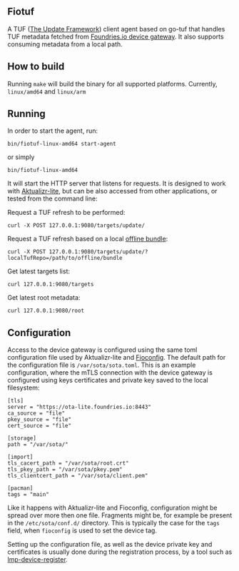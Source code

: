 Fiotuf
------
A TUF ([The Update Framework](https://github.com/theupdateframework)) client agent based on go-tuf that handles TUF
metadata fetched from [Foundries.io device gateway](https://docs.foundries.io/94/reference-manual/security/device-gateway.html#ref-device-gateway). It also supports consuming
metadata from a local path.

## How to build

Running `make` will build the binary for all supported platforms. Currently, `linux/amd64` and `linux/arm`


## Running
In order to start the agent, run:

`bin/fiotuf-linux-amd64 start-agent`

or simply

`bin/fiotuf-linux-amd64`

It will start the HTTP server that listens for requests. It is designed to work with
[Aktualizr-lite](https://github.com/foundriesio/aktualizr-lite), but can be also accessed from other applications, or tested from the
command line:

Request a TUF refresh to be performed:

`curl -X POST 127.0.0.1:9080/targets/update/`

Request a TUF refresh based on a local [offline bundle](https://docs.foundries.io/latest/user-guide/offline-update/offline-update.html#obtaining-offline-update-content):

`curl -X POST 127.0.0.1:9080/targets/update/?localTufRepo=/path/to/offline/bundle`

Get latest targets list:

`curl 127.0.0.1:9080/targets`

Get latest root metadata:

`curl 127.0.0.1:9080/root`

## Configuration

Access to the device gateway is configured using the same toml configuration file used by Aktualizr-lite and [Fioconfig](https://github.com/foundriesio/fioconfig).
The default path for the configuration file is `/var/sota/sota.toml`.
This is an example configuration, where the mTLS connection with the device gateway is configured using keys certificates and private key saved to the local filesystem:

```
[tls]
server = "https://ota-lite.foundries.io:8443"
ca_source = "file"
pkey_source = "file"
cert_source = "file"

[storage]
path = "/var/sota/"

[import]
tls_cacert_path = "/var/sota/root.crt"
tls_pkey_path = "/var/sota/pkey.pem"
tls_clientcert_path = "/var/sota/client.pem"

[pacman]
tags = "main"
```

Like it happens with Aktualizr-lite and Fioconfig, configuration might be spread over more then one file.
Fragments might be, for example be present in the `/etc/sota/conf.d/` directory.
This is typically the case for the `tags` field, when `fioconfig` is used to set the device tag.

Setting up the configuration file, as well as the device private key and certificates is usually done during the registration process, by a tool such as [lmp-device-register](https://github.com/foundriesio/lmp-device-register).
